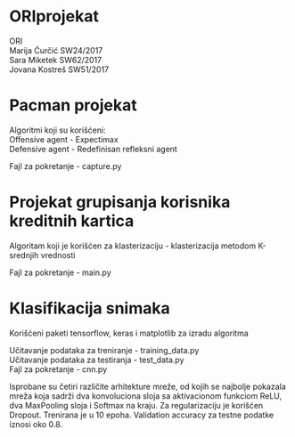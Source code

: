 # ORIprojekat
ORI  
Marija Ćurčić SW24/2017  
Sara Miketek SW62/2017  
Jovana Kostreš SW51/2017  
  
# Pacman projekat
Algoritmi koji su korišćeni:   
Offensive agent - Expectimax  
Defensive agent - Redefinisan refleksni agent    

Fajl za pokretanje - capture.py

# Projekat grupisanja korisnika kreditnih kartica  
Algoritam koji je korišćen za klasterizaciju - klasterizacija metodom K-srednjih vrednosti  

Fajl za pokretanje - main.py

# Klasifikacija snimaka  
Korišćeni paketi tensorflow, keras i matplotlib za izradu algoritma
  
Učitavanje podataka za treniranje - training_data.py  
Učitavanje podataka za testiranja - test_data.py  
Fajl za pokretanje - cnn.py

Isprobane su četiri različite arhitekture mreže, od kojih se najbolje pokazala mreža koja sadrži dva konvoluciona sloja sa aktivacionom funkciom ReLU, dva MaxPooling sloja i Softmax na kraju. Za regularizaciju je korišćen Dropout. Trenirana je u 10 epoha. Validation accuracy za testne podatke iznosi oko 0.8.
